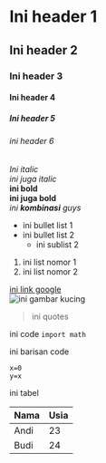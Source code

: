 # Ini header 1
## Ini header 2
### Ini header 3
#### Ini header 4
##### Ini header 5
###### ini header 6

*Ini italic*  
_ini juga italic_  
**ini bold**  
__ini juga bold__  
_ini **kombinasi** guys_  

* ini bullet list 1
* ini bullet list 2
  * ini sublist 2


1. ini list nomor 1
2. ini list nomor 2


[ini link google](https://www.google.co.id/)  
![ini gambar kucing](https://upload.wikimedia.org/wikipedia/commons/thumb/5/58/Collage_of_Six_Cats-01.jpg/905px-Collage_of_Six_Cats-01.jpg)  

>ini quotes  

ini code `import math`

ini barisan code

```
x=0
y=x
```


ini tabel

Nama|Usia
----|----
Andi|23
Budi|24
